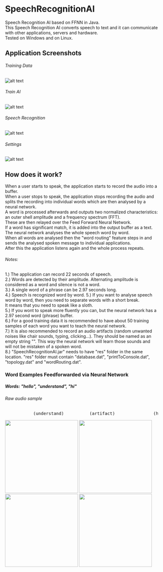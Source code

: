 # SpeechRecognitionAI
 Speech Recognition AI based on FFNN in Java.  
 This Speech Recognition AI converts speech to text and it can communicate with other applications, servers and hardware.  
 Tested on Windows and on Linux.  
  
  
## Application Screenshots
  
###### Training Data
![alt text](https://github.com/viktorvano/SpeechRecognitionAI/blob/master/Document%20Files/Screenshot%20of%20Training%20Data%20Layout.png?raw=true)  
  
###### Train AI
![alt text](https://github.com/viktorvano/SpeechRecognitionAI/blob/master/Document%20Files/Screenshot%20of%20Train%20AI%20Layout.png?raw=true)  
  
###### Speech Recognition
![alt text](https://github.com/viktorvano/SpeechRecognitionAI/blob/master/Document%20Files/Screenshot%20of%20Speech%20Recognition%20Layout.png?raw=true)  
  
###### Settings
![alt text](https://github.com/viktorvano/SpeechRecognitionAI/blob/master/Document%20Files/Screenshot%20of%20Settings%20Layout.png?raw=true)  
  
  
## How does it work?
  
When a user starts to speak, the application starts to record the audio into a buffer.  
When a user stops to speak, the application stops recording the audio and splits the recording into individual words which are then analysed by a neural network.  
A word is processed afterwards and outputs two normalized characteristics: an outer shell amplitude and a frequency spectrum (FFT).  
These are then relayed over the Feed Forward Neural Network.  
If a word has significant match, it is added into the output buffer as a text.  
The neural network analyses the whole speech word by word.  
When all words are analysed then the "word routing" feature steps in and sends the analysed spoken message to individual applications.  
After this the application listens again and the whole process repeats.  
  
###### Notes:
1.) The application can record 22 seconds of speech.  
2.) Words are detected by their amplitude. Alternating amplitude is considered as a word and silence is not a word.  
3.) A single word of a phrase can be 2.97 seconds long.  
4.) Speech is recognized word by word.
5.) If you want to analyse speech word by word, then you need to separate words with a short break.  
    It means that you need to speak like a sloth.  
5.) If you wont to speak more fluently you can, but the neural network has a 2.97 second word (phrase) buffer.  
6.) For a good training data it is recommended to have about 50 training samples of each word you want to teach the neural network.  
7.) It is also recommended to record an audio artifacts (random unwanted noises like chair sounds, typing, clicking...). 
    They should be named as an empty string "". This way the neural network will learn those sounds and will not be mistaken of a spoken word.  
8.) "SpeechRecognitionAI.jar" needs to have "res" folder in the same location. "res" folder must contain "database.dat", "printToConsole.dat", "topology.dat" and "wordRouting.dat".
  
  
### Word Examples Feedforwarded via Neural Network
  
##### Words: "hello", "understand", "hi"
  
###### Raw audio sample
<pre>           (understand)          (artifact)               (hello)                             (hi)   </pre>  
<img src="https://github.com/viktorvano/SpeechRecognitionAI/blob/master/Document%20Files/understand.png" width="240"/> <img src="https://github.com/viktorvano/SpeechRecognitionAI/blob/master/Document%20Files/artifact.png" width="240"/> <img src="https://github.com/viktorvano/SpeechRecognitionAI/blob/master/Document%20Files/hello.png" width="240"/> <img src="https://github.com/viktorvano/SpeechRecognitionAI/blob/master/Document%20Files/hi.png" width="240"/>  
  
